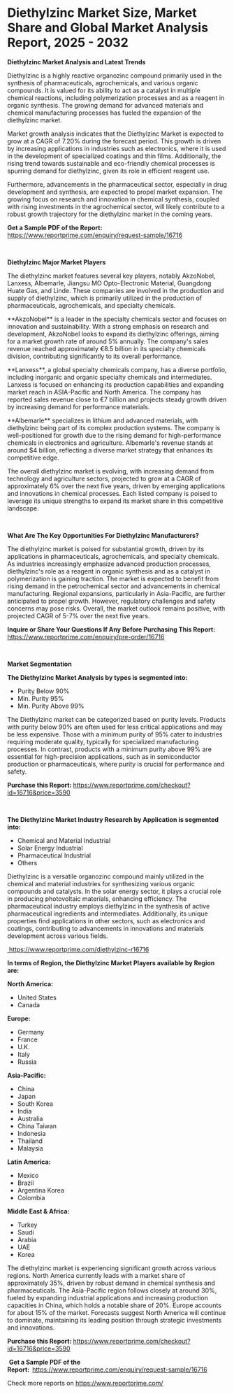 <p><h1>Diethylzinc Market Size, Market Share and Global Market Analysis Report, 2025 - 2032</h1></p><p><strong>Diethylzinc Market Analysis and Latest Trends</strong></p>
<p><p>Diethylzinc is a highly reactive organozinc compound primarily used in the synthesis of pharmaceuticals, agrochemicals, and various organic compounds. It is valued for its ability to act as a catalyst in multiple chemical reactions, including polymerization processes and as a reagent in organic synthesis. The growing demand for advanced materials and chemical manufacturing processes has fueled the expansion of the diethylzinc market.</p><p>Market growth analysis indicates that the Diethylzinc Market is expected to grow at a CAGR of 7.20% during the forecast period. This growth is driven by increasing applications in industries such as electronics, where it is used in the development of specialized coatings and thin films. Additionally, the rising trend towards sustainable and eco-friendly chemical processes is spurring demand for diethylzinc, given its role in efficient reagent use.</p><p>Furthermore, advancements in the pharmaceutical sector, especially in drug development and synthesis, are expected to propel market expansion. The growing focus on research and innovation in chemical synthesis, coupled with rising investments in the agrochemical sector, will likely contribute to a robust growth trajectory for the diethylzinc market in the coming years.</p></p>
<p><strong>Get a Sample PDF of the Report:&nbsp;</strong> <a href="https://www.reportprime.com/enquiry/request-sample/16716?utm_campaign=2482&utm_medium=2&utm_source=Github&utm_content=ia&utm_term=18032025&utm_id=diethylzinc">https://www.reportprime.com/enquiry/request-sample/16716</a></p>
<p>&nbsp;</p>
<p><strong>Diethylzinc Major Market Players</strong></p>
<p><p>The diethylzinc market features several key players, notably AkzoNobel, Lanxess, Albemarle, Jiangsu MO Opto-Electronic Material, Guangdong Huate Gas, and Linde. These companies are involved in the production and supply of diethylzinc, which is primarily utilized in the production of pharmaceuticals, agrochemicals, and specialty chemicals.</p><p>**AkzoNobel** is a leader in the specialty chemicals sector and focuses on innovation and sustainability. With a strong emphasis on research and development, AkzoNobel looks to expand its diethylzinc offerings, aiming for a market growth rate of around 5% annually. The company's sales revenue reached approximately €8.5 billion in its specialty chemicals division, contributing significantly to its overall performance.</p><p>**Lanxess**, a global specialty chemicals company, has a diverse portfolio, including inorganic and organic specialty chemicals and intermediates. Lanxess is focused on enhancing its production capabilities and expanding market reach in ASIA-Pacific and North America. The company has reported sales revenue close to €7 billion and projects steady growth driven by increasing demand for performance materials.</p><p>**Albemarle** specializes in lithium and advanced materials, with diethylzinc being part of its complex production systems. The company is well-positioned for growth due to the rising demand for high-performance chemicals in electronics and agriculture. Albemarle's revenue stands at around $4 billion, reflecting a diverse market strategy that enhances its competitive edge.</p><p>The overall diethylzinc market is evolving, with increasing demand from technology and agriculture sectors, projected to grow at a CAGR of approximately 6% over the next five years, driven by emerging applications and innovations in chemical processes. Each listed company is poised to leverage its unique strengths to expand its market share in this competitive landscape.</p></p>
<p>&nbsp;</p>
<p><strong>What Are The Key Opportunities For Diethylzinc Manufacturers?</strong></p>
<p><p>The diethylzinc market is poised for substantial growth, driven by its applications in pharmaceuticals, agrochemicals, and specialty chemicals. As industries increasingly emphasize advanced production processes, diethylzinc's role as a reagent in organic synthesis and as a catalyst in polymerization is gaining traction. The market is expected to benefit from rising demand in the petrochemical sector and advancements in chemical manufacturing. Regional expansions, particularly in Asia-Pacific, are further anticipated to propel growth. However, regulatory challenges and safety concerns may pose risks. Overall, the market outlook remains positive, with projected CAGR of 5-7% over the next five years.</p></p>
<p><strong>Inquire or Share Your Questions If Any Before Purchasing This Report:</strong> <a href="https://www.reportprime.com/enquiry/pre-order/16716?utm_campaign=2482&utm_medium=2&utm_source=Github&utm_content=ia&utm_term=18032025&utm_id=diethylzinc">https://www.reportprime.com/enquiry/pre-order/16716</a></p>
<p>&nbsp;</p>
<p><strong>Market Segmentation</strong></p>
<p><strong>The Diethylzinc Market Analysis by types is segmented into:</strong></p>
<p><ul><li>Purity Below 90%</li><li>Min. Purity 95%</li><li>Min. Purity Above 99%</li></ul></p>
<p><p>The Diethylzinc market can be categorized based on purity levels. Products with purity below 90% are often used for less critical applications and may be less expensive. Those with a minimum purity of 95% cater to industries requiring moderate quality, typically for specialized manufacturing processes. In contrast, products with a minimum purity above 99% are essential for high-precision applications, such as in semiconductor production or pharmaceuticals, where purity is crucial for performance and safety.</p></p>
<p><strong>Purchase this Report:&nbsp;</strong><a href="https://www.reportprime.com/checkout?id=16716&price=3590&utm_campaign=2482&utm_medium=2&utm_source=Github&utm_content=ia&utm_term=18032025&utm_id=diethylzinc">https://www.reportprime.com/checkout?id=16716&price=3590</a></p>
<p>&nbsp;</p>
<p><strong>The Diethylzinc Market Industry Research by Application is segmented into:</strong></p>
<p><ul><li>Chemical and Material Industrial</li><li>Solar Energy Industrial</li><li>Pharmaceutical Industrial</li><li>Others</li></ul></p>
<p><p>Diethylzinc is a versatile organozinc compound mainly utilized in the chemical and material industries for synthesizing various organic compounds and catalysts. In the solar energy sector, it plays a crucial role in producing photovoltaic materials, enhancing efficiency. The pharmaceutical industry employs diethylzinc in the synthesis of active pharmaceutical ingredients and intermediates. Additionally, its unique properties find applications in other sectors, such as electronics and coatings, contributing to advancements in innovations and materials development across various fields.</p></p>
<p><a href="https://www.reportprime.com/diethylzinc-r16716?utm_campaign=2482&utm_medium=2&utm_source=Github&utm_content=ia&utm_term=18032025&utm_id=diethylzinc">&nbsp;https://www.reportprime.com/diethylzinc-r16716</a></p>
<p><strong>In terms of Region, the Diethylzinc Market Players available by Region are:</strong></p>
<p>
    <p> <strong> North America: </strong>
        <ul>
            <li>United States</li>
            <li>Canada</li>
        </ul>
        </p> 
    <p> <strong> Europe: </strong>
        <ul>
            <li>Germany</li>
            <li>France</li>
            <li>U.K.</li>
            <li>Italy</li>
            <li>Russia</li>
        </ul>
        </p> 
    <p> <strong> Asia-Pacific: </strong>
        <ul>
            <li>China</li>
            <li>Japan</li>
            <li>South Korea</li>
            <li>India</li>
            <li>Australia</li>
            <li>China Taiwan</li>
            <li>Indonesia</li>
            <li>Thailand</li>
            <li>Malaysia</li>
        </ul>
        </p> 
    <p> <strong> Latin America: </strong>
        <ul>
            <li>Mexico</li>
            <li>Brazil</li>
            <li>Argentina Korea</li>
            <li>Colombia</li>
        </ul>
        </p> 
    <p> <strong> Middle East & Africa: </strong>
        <ul>
            <li>Turkey</li>
            <li>Saudi</li>
            <li>Arabia</li>
            <li>UAE</li>
            <li>Korea</li>
        </ul>
    </p>
    </p>
<p><p>The diethylzinc market is experiencing significant growth across various regions. North America currently leads with a market share of approximately 35%, driven by robust demand in chemical synthesis and pharmaceuticals. The Asia-Pacific region follows closely at around 30%, fueled by expanding industrial applications and increasing production capacities in China, which holds a notable share of 20%. Europe accounts for about 15% of the market. Forecasts suggest North America will continue to dominate, maintaining its leading position through strategic investments and innovations.</p></p>
<p><strong>Purchase this Report: </strong><a href="https://www.reportprime.com/checkout?id=16716&price=3590&utm_campaign=2482&utm_medium=2&utm_source=Github&utm_content=ia&utm_term=18032025&utm_id=diethylzinc">https://www.reportprime.com/checkout?id=16716&price=3590</a></p>
<p>&nbsp;<strong>Get a Sample PDF of the Report:&nbsp;&nbsp;</strong><a href="https://www.reportprime.com/enquiry/request-sample/16716?utm_campaign=2482&utm_medium=2&utm_source=Github&utm_content=ia&utm_term=18032025&utm_id=diethylzinc">https://www.reportprime.com/enquiry/request-sample/16716</a></p>
<p><strong></strong></p>
<p>Check more reports on <a href="https://www.reportprime.com/?utm_campaign=2482&utm_medium=2&utm_source=Github&utm_content=ia&utm_term=18032025&utm_id=diethylzinc">https://www.reportprime.com/</a></p>
